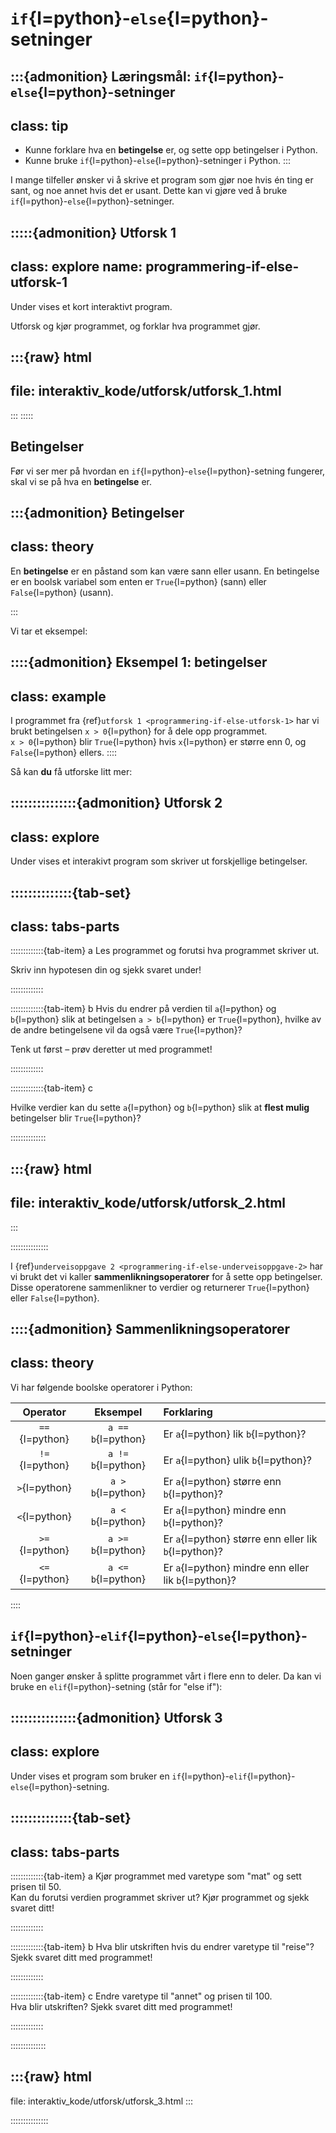 # `if`{l=python}-`else`{l=python}-setninger

:::{admonition} Læringsmål: `if`{l=python}-`else`{l=python}-setninger
---
class: tip
--- 
* Kunne forklare hva en **betingelse** er, og sette opp betingelser i Python.
* Kunne bruke `if`{l=python}-`else`{l=python}-setninger i Python.
:::


I mange tilfeller ønsker vi å skrive et program som gjør noe hvis én ting er sant, og noe annet hvis det er usant. Dette kan vi gjøre ved å bruke `if`{l=python}-`else`{l=python}-setninger.


:::::{admonition} Utforsk 1
---
class: explore
name: programmering-if-else-utforsk-1
---
Under vises et kort interaktivt program. 

Utforsk og kjør programmet, og forklar hva programmet gjør.

:::{raw} html
---
file: interaktiv_kode/utforsk/utforsk_1.html
---
:::
:::::


## Betingelser
Før vi ser mer på hvordan en `if`{l=python}-`else`{l=python}-setning fungerer, skal vi se på hva en **betingelse** er. 


:::{admonition} Betingelser
---
class: theory
---

En **betingelse** er en påstand som kan være sann eller usann. En betingelse er en boolsk variabel som enten er `True`{l=python} (sann) eller `False`{l=python} (usann).

:::

Vi tar et eksempel:

::::{admonition} Eksempel 1: betingelser
---
class: example
---
I programmet fra {ref}`utforsk 1 <programmering-if-else-utforsk-1>` har vi brukt betingelsen `x > 0`{l=python} for å dele opp programmet. <br> 
`x > 0`{l=python} blir `True`{l=python} hvis `x`{l=python} er større enn 0, og `False`{l=python} ellers.
:::: 


Så kan **du** få utforske litt mer:

:::::::::::::::{admonition} Utforsk 2
---
class: explore
---
Under vises et interakivt program som skriver ut forskjellige betingelser.


::::::::::::::{tab-set} 
---
class: tabs-parts
---
:::::::::::::{tab-item} a
Les programmet og forutsi hva programmet skriver ut. 

Skriv inn hypotesen din og sjekk svaret under!


:::::::::::::


:::::::::::::{tab-item} b
Hvis du endrer på verdien til `a`{l=python} og `b`{l=python} slik at betingelsen `a > b`{l=python} er `True`{l=python}, hvilke av de andre betingelsene vil da også være `True`{l=python}?

Tenk ut først – prøv deretter ut med programmet!


:::::::::::::

:::::::::::::{tab-item} c

Hvilke verdier kan du sette `a`{l=python} og `b`{l=python} slik at **flest mulig** betingelser blir `True`{l=python}?

::::::::::::::



:::{raw} html
---
file: interaktiv_kode/utforsk/utforsk_2.html
---
:::




:::::::::::::::

I {ref}`underveisoppgave 2 <programmering-if-else-underveisoppgave-2>` har vi brukt det vi kaller **sammenlikningsoperatorer** for å sette opp betingelser. Disse operatorene sammenlikner to verdier og returnerer `True`{l=python} eller `False`{l=python}.

::::{admonition} Sammenlikningsoperatorer
---
class: theory
---

Vi har følgende boolske operatorer i Python:

| Operator | Eksempel | Forklaring |
|:--------:|:-----------:|:---------|
| `==`{l=python} | `a == b`{l=python} | Er `a`{l=python} lik `b`{l=python}? |
| `!=`{l=python} | `a != b`{l=python} | Er `a`{l=python} ulik `b`{l=python}? |
| `>`{l=python} | `a > b`{l=python} | Er `a`{l=python} større enn `b`{l=python}? |
| `<`{l=python} | `a < b`{l=python} | Er `a`{l=python} mindre enn `b`{l=python}? |
| `>=`{l=python} | `a >= b`{l=python} | Er `a`{l=python} større enn eller lik `b`{l=python}? |
| `<=`{l=python} | `a <= b`{l=python} | Er `a`{l=python} mindre enn eller lik `b`{l=python}? |
::::




## `if`{l=python}-`elif`{l=python}-`else`{l=python}-setninger

Noen ganger ønsker å splitte programmet vårt i flere enn to deler. Da kan vi bruke en `elif`{l=python}-setning (står for "else if"): 

:::::::::::::::{admonition} Utforsk 3
---
class: explore
---
Under vises et program som bruker en `if`{l=python}-`elif`{l=python}-`else`{l=python}-setning. 


::::::::::::::{tab-set}
---
class: tabs-parts
---
:::::::::::::{tab-item} a
Kjør programmet med varetype som "mat" og sett prisen til 50. <br> Kan du forutsi verdien programmet skriver ut? Kjør programmet og sjekk svaret ditt!


:::::::::::::

:::::::::::::{tab-item} b
Hva blir utskriften hvis du endrer varetype til "reise"? <br> Sjekk svaret ditt med programmet!


:::::::::::::

:::::::::::::{tab-item} c
Endre varetype til "annet" og prisen til 100. <br> Hva blir utskriften? Sjekk svaret ditt med programmet!


:::::::::::::


::::::::::::::


:::{raw} html
---
file: interaktiv_kode/utforsk/utforsk_3.html
:::


:::::::::::::::

